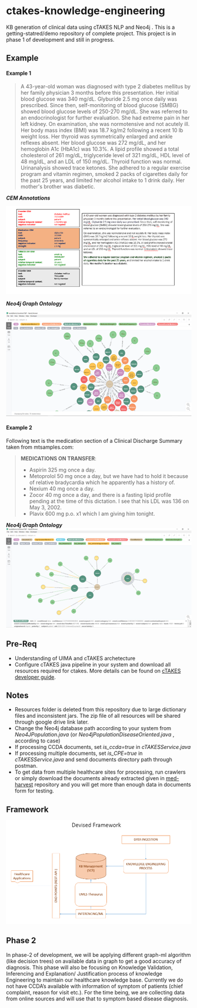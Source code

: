 # ctakes-knowledge-engineering
KB generation of clinical data using cTAKES NLP and Neo4j . This is a getting-statred/demo repository of complete project. This project is in phase 1 of development and still in progress. 

## Example 

#### Example 1

> A 43-year-old woman was diagnosed with type 2 diabetes mellitus by her family physician 3 months before this presentation. Her initial blood glucose was 340 mg/dL.       Glyburide 2.5 mg once daily was prescribed. Since then, self-monitoring of blood glucose (SMBG) showed blood glucose levels of 250-270 mg/dL. She was referred to an endocrinologist for further evaluation. She had extreme pain in her left kidney.
On examination, she was normotensive and not acutely ill. Her body mass index (BMI) was 18.7 kg/m2 following a recent 10 lb weight loss. Her thyroid was symmetrically enlarged and ankle reflexes absent. Her blood glucose was 272 mg/dL, and her hemoglobin A1c (HbA1c) was 10.3%. A lipid profile showed a total cholesterol of 261 mg/dL, triglyceride level of 321 mg/dL, HDL level of 48 mg/dL, and an LDL of 150 mg/dL. Thyroid function was normal. Urinanalysis showed trace ketones. 
She adhered to a regular exercise program and vitamin regimen, smoked 2 packs of cigarettes daily for the past 25 years, and limited her alcohol intake to 1 drink daily. Her mother's brother was diabetic. 

**_CEM Annotations_**

<img src="https://github.com/sanariaz154/Valar-Dohaeris/blob/master/imgs/cem-annotations-ex2.PNG?raw=true" />

**_Neo4j Graph Ontology_**

<img src="https://github.com/sanariaz154/Valar-Dohaeris/blob/master/imgs/ex2.png?raw=true" />

#### Example 2 
Following text is the medication section of a Clinical Discharge Summary taken from mtsamples.com:
> **MEDICATIONS ON TRANSFER**: 
>  - Aspirin 325 mg once a day. 
>  - Metoprolol 50 mg once a day, but we have had to hold it because of relative bradycardia which he apparently has a history of. 
>  - Nexium 40 mg once a day. 
>  - Zocor 40 mg once a day, and there is a fasting lipid profile pending at the time of this dictation.  I see that his LDL was 136 on May 3, 2002. 
>  - Plavix 600 mg p.o. x1 which I am giving him tonight.

**_Neo4j Graph Ontology_**
<img src="https://github.com/sanariaz154/Valar-Dohaeris/blob/master/imgs/ex1.png?raw=true" />

## Pre-Req
* Understanding of UIMA and cTAKES archetecture
* Configure cTAKES java pipeline in your system and download all resources required for ctakes. More details can be found on [cTAKES developer guide](https://cwiki.apache.org/confluence/display/CTAKES/cTAKES+3.2+Developer+Install+Guide).

## Notes
* Resources folder is deleted from this repository due to large dictionary files and inconsistent jars. The zip file of all resources will be shared through google drive link later. 
* Change the Neo4j database path according to your system from _Neo4JPopulation.java_ (or _Neo4jPopulationDiseaseOriented.java_ , according to case)
* If processing CCDA documents, set _is_ccda=true_ in _cTAKESService.java_
* If processing multiple documents, set _is_CPE=true_ in _cTAKESService.java_ and send documents directory path through postman.
* To get data from multiple healthcare sites for processing, run crawlers  or simply download the documents already extracted given in [med-harvest](https://github.com/sanariaz154/med-harvest) repository and you will get more than enough data in documents form for testing.

## Framework

<img src="https://github.com/sanariaz154/Valar-Dohaeris/blob/master/imgs/framewok.PNG?raw=true" />



## Phase 2

In phase-2 of development, we will be applying different graph-ml algorithm (like decision trees) on available data in graph to get a good accuracy of diagnosis. This phase will also be focusing on Knowledge Validation, Inferencing and Explanation/ Justification process of knowledge Engineering to maintain our healthcare knowledge base. Currently we do not have CCDA’s available with information of symptom of patients (chief complaint, reason for visit etc.). For the time being, we are collecting data from online sources and will use that to symptom based disease diagnosis.



